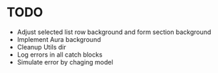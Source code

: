 # TODO

- Adjust selected list row background and form section background
- Implement Aura background
- Cleanup Utils dir
- Log errors in all catch blocks
- Simulate error by chaging model
